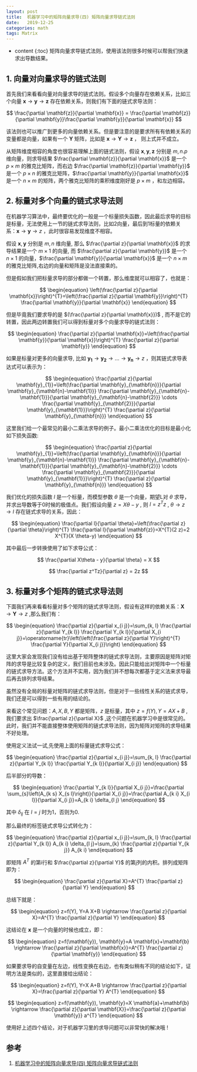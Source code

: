 ```yaml
---
layout: post
title:  机器学习中的矩阵向量求导(四) 矩阵向量求导链式法则
date:   2019-12-25
categories: math 
tags: Matrix
---
```

* content
{:toc}
矩阵向量求导链式法则，使用该法则很多时候可以帮我们快速求出导数结果。







## **1. 向量对向量求导的链式法则**

首先我们来看看向量对向量求导的链式法则。假设多个向量存在依赖关系，比如三个向量 $\mathbf{x} \to \mathbf{y} \to \mathbf{z}$ 存在依赖关系，则我们有下面的链式求导法则：


$$
\frac{\partial \mathbf{z}}{\partial \mathbf{x}} = \frac{\partial \mathbf{z}}{\partial \mathbf{y}}\frac{\partial \mathbf{y}}{\partial \mathbf{x}}
$$


该法则也可以推广到更多的向量依赖关系。但是要注意的是要求所有有依赖关系的变量都是向量，如果有一个 $\mathbf{Y}$ 矩阵，比如是 $\mathbf{x} \to \mathbf{Y} \to \mathbf{z}$ ， 则上式并不成立。

从矩阵维度相容的角度也很容易理解上面的链式法则，假设  $\mathbf{x} , \mathbf{y} ,\mathbf{z}$ 分别是 $m,n.p$  维向量，则求导结果 $\frac{\partial \mathbf{z}}{\partial \mathbf{x}}$ 是一个 $p \times m$ 的雅克比矩阵，而右边 $\frac{\partial \mathbf{z}}{\partial \mathbf{y}}$ 是一个 $p \times n$ 的雅克比矩阵，$\frac{\partial \mathbf{y}}{\partial \mathbf{x}}$ 是一个 $n \times m$ 的矩阵，两个雅克比矩阵的乘积维度刚好是  $p \times m$ ，和左边相容。

## **2. 标量对多个向量的链式求导法则**

在机器学习算法中，最终要优化的一般是一个标量损失函数，因此最后求导的目标是标量，无法使用上一节的链式求导法则，比如2向量，最后到1标量的依赖关系：$\mathbf{x} \to \mathbf{y} \to z$ ，此时很容易发现维度不相容。

假设 $\mathbf{x} , \mathbf{y}$ 分别是 $m,n$ 维向量, 那么  $\frac{\partial z}{\partial \mathbf{x}}$ 的求导结果是一个 $m \times 1$ 的向量, 而  $\frac{\partial z}{\partial \mathbf{y}}$  是一个 $n \times 1$ 的向量，$\frac{\partial \mathbf{y}}{\partial \mathbf{x}}$ 是一个 $n \times m$ 的雅克比矩阵,右边的向量和矩阵是没法直接乘的。



但是假如我们把标量求导的部分都做一个转置，那么维度就可以相容了，也就是：


$$
\begin{equation}
\left(\frac{\partial z}{\partial \mathbf{x}}\right)^{T}=\left(\frac{\partial z}{\partial \mathbf{y}}\right)^{T} \frac{\partial \mathbf{y}}{\partial \mathbf{x}}
\end{equation}
$$


但是毕竟我们要求导的是 $(\frac{\partial z}{\partial \mathbf{x}})$ , 而不是它的转置，因此两边转置我们可以得到标量对多个向量求导的链式法则：


$$
\begin{equation}
\frac{\partial z}{\partial \mathbf{x}}=\left(\frac{\partial \mathbf{y}}{\partial \mathbf{x}}\right)^{T} \frac{\partial z}{\partial \mathbf{y}}
\end{equation}
$$


如果是标量对更多的向量求导, 比如 $\mathbf{y_1} \to \mathbf{y_2} \to ...\to \mathbf{y_n} \to z$ ，则其链式求导表达式可以表示为：


$$
\begin{equation}
\frac{\partial z}{\partial \mathbf{y}_{1}}=\left(\frac{\partial \mathbf{y}_{\mathbf{n}}}{\partial \mathbf{y}_{\mathbf{n}-\mathbf{1}}} \frac{\partial \mathbf{y}_{\mathbf{n}-\mathbf{1}}}{\partial \mathbf{y}_{\mathbf{n}-\mathbf{2}}} \cdots \frac{\partial \mathbf{y}_{\mathbf{2}}}{\partial \mathbf{y}_{\mathbf{1}}}\right)^{T} \frac{\partial z}{\partial \mathbf{y}_{\mathbf{n}}}
\end{equation}
$$


这里我们给一个最常见的最小二乘法求导的例子。最小二乘法优化的目标是最小化如下损失函数:


$$
\begin{equation}
\frac{\partial z}{\partial \mathbf{y}_{1}}=\left(\frac{\partial \mathbf{y}_{\mathbf{n}}}{\partial \mathbf{y}_{\mathbf{n}-\mathbf{1}}} \frac{\partial \mathbf{y}_{\mathbf{n}-\mathbf{1}}}{\partial \mathbf{y}_{\mathbf{n}-\mathbf{2}}} \cdots \frac{\partial \mathbf{y}_{\mathbf{2}}}{\partial \mathbf{y}_{\mathbf{1}}}\right)^{T} \frac{\partial z}{\partial \mathbf{y}_{\mathbf{n}}}
\end{equation}
$$


我们优化的损失函数 $l$ 是一个标量，而模型参数 $θ$ 是一个向量，期望L对 $θ$ 求导，并求出导数等于0时候的极值点。我们假设向量 $z = X\theta - y$ , 则 $l=z^Tz$ , $\theta \to z \to l$ 存在链式求导的关系，因此：


$$
\begin{equation}
\frac{\partial l}{\partial \theta}=\left(\frac{\partial z}{\partial \theta}\right)^{T} \frac{\partial l}{\partial \mathbf{z}}=X^{T}(2 z)=2 X^{T}(X \theta-y)
\end{equation}
$$


其中最后一步转换使用了如下求导公式：


$$
\frac{\partial X\theta - y}{\partial \theta} = X
$$

$$
\frac{\partial z^Tz}{\partial z} = 2z
$$





## **3. 标量对多个矩阵的链式求导法则**

下面我们再来看看标量对多个矩阵的链式求导法则，假设有这样的依赖关系：$\mathbf{X} \to \mathbf{Y} \to z$ ,那么我们有：


$$
\begin{equation}
\frac{\partial z}{\partial x_{i j}}=\sum_{k, l} \frac{\partial z}{\partial Y_{k l}} \frac{\partial Y_{k l}}{\partial X_{i j}}=\operatorname{tr}\left(\left(\frac{\partial z}{\partial Y}\right)^{T} \frac{\partial Y}{\partial X_{i j}}\right)
\end{equation}
$$


这里大家会发现我们没有给出基于矩阵整体的链式求导法则，主要原因是矩阵对矩阵的求导是比较复杂的定义，我们目前也未涉及。因此只能给出对矩阵中一个标量的链式求导方法。这个方法并不实用，因为我们并不想每次都基于定义法来求导最后再去排列求导结果。



虽然没有全局的标量对矩阵的链式求导法则，但是对于一些线性关系的链式求导，我们还是可以得到一些有用的结论的。

来看这个常见问题：$A,X,B,Y$ 都是矩阵，$z$ 是标量，其中 $z= f(Y), Y=AX+B$ ,我们要求出 $\frac{\partial z}{\partial X}$ ,这个问题在机器学习中是很常见的。此时，我们并不能直接整体使用矩阵的链式求导法则，因为矩阵对矩阵的求导结果不好处理。



使用定义法试一试,先使用上面的标量链式求导公式：


$$
\begin{equation}
\frac{\partial z}{\partial x_{i j}}=\sum_{k, l} \frac{\partial z}{\partial Y_{k l}} \frac{\partial Y_{k l}}{\partial X_{i j}}
\end{equation}
$$


后半部分的导数：


$$
\begin{equation}
\frac{\partial Y_{k l}}{\partial X_{i j}}=\frac{\partial \sum_{s}\left(A_{k s} X_{s l}\right)}{\partial X_{i j}}=\frac{\partial A_{k i} X_{i l}}{\partial X_{i j}}=A_{k i} \delta_{l j}
\end{equation}
$$


其中 $\delta_{lj}$ 在  $l=j$ 时为1，否则为0.

那么最终的标签链式求导公式转化为：


$$
\begin{equation}
\frac{\partial z}{\partial x_{i j}}=\sum_{k, l} \frac{\partial z}{\partial Y_{k l}} A_{k i} \delta_{l j}=\sum_{k} \frac{\partial z}{\partial Y_{k j}} A_{k i}
\end{equation}
$$


即矩阵 $A^T$ 的第i行和 $\frac{\partial z}{\partial Y}$  的第j列的内积。排列成矩阵即为：


$$
\begin{equation}
\frac{\partial z}{\partial X}=A^{T} \frac{\partial z}{\partial Y}
\end{equation}
$$


总结下就是：


$$
\begin{equation}
z=f(Y), Y=A X+B \rightarrow \frac{\partial z}{\partial X}=A^{T} \frac{\partial z}{\partial Y}
\end{equation}
$$


这结论在 $\mathbf{x}$ 是一个向量的时候也成立，即：


$$
\begin{equation}
z=f(\mathbf{y}), \mathbf{y}=A \mathbf{x}+\mathbf{b} \rightarrow \frac{\partial z}{\partial \mathbf{x}}=A^{T} \frac{\partial z}{\partial \mathbf{y}}
\end{equation}
$$


如果要求导的自变量在左边，线性变换在右边，也有类似稍有不同的结论如下，证明方法是类似的，这里直接给出结论：


$$
\begin{equation}
z=f(Y), Y=X A+B \rightarrow \frac{\partial z}{\partial X}=\frac{\partial z}{\partial Y} A^{T}
\end{equation}
$$

$$
\begin{equation}
z=f(\mathbf{y}), \mathbf{y}=X \mathbf{a}+\mathbf{b} \rightarrow \frac{\partial z}{\partial \mathbf{X}}=\frac{\partial z}{\partial \mathbf{y}} a^{T}
\end{equation}
$$



使用好上述四个结论，对于机器学习里的求导问题可以非常快的解决哦 !





## 参考

1. <a href="https://www.cnblogs.com/pinard/p/10825264.html" target="_blank">机器学习中的矩阵向量求导(四) 矩阵向量求导链式法则</a> 


